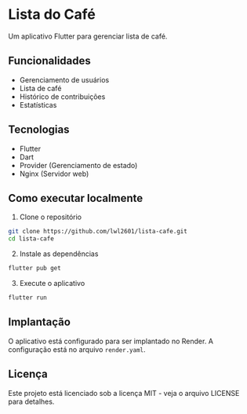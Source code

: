 # Lista do Café

Um aplicativo Flutter para gerenciar lista de café.

## Funcionalidades

- Gerenciamento de usuários
- Lista de café
- Histórico de contribuições
- Estatísticas

## Tecnologias

- Flutter
- Dart
- Provider (Gerenciamento de estado)
- Nginx (Servidor web)

## Como executar localmente

1. Clone o repositório

```bash
git clone https://github.com/lwl2601/lista-cafe.git
cd lista-cafe
```

2. Instale as dependências

```bash
flutter pub get
```

3. Execute o aplicativo

```bash
flutter run
```

## Implantação

O aplicativo está configurado para ser implantado no Render. A configuração está no arquivo `render.yaml`.

## Licença

Este projeto está licenciado sob a licença MIT - veja o arquivo LICENSE para detalhes.
